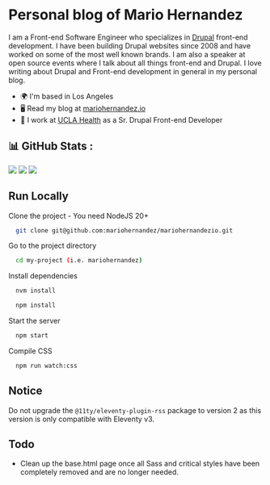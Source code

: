 
# Personal blog of Mario Hernandez

I am a Front-end Software Engineer who specializes in [Drupal](https://drupal.org) front-end development. I have been building Drupal websites since 2008 and have worked on some of the most well known brands. I am also a speaker at open source events where I talk about all things front-end and Drupal. I love writing about Drupal and Front-end development in general in my personal blog.

* 🌍  I'm based in Los Angeles
* 🖥️  Read my blog at [mariohernandez.io](https://mariohernandez.io)
* 🧠  I work at [UCLA Health](https://www.uclahealth.org/) as a Sr. Drupal Front-end Developer


## 📊 GitHub Stats :
![](https://github-readme-stats.vercel.app/api?username=mariohernandez&theme=vue-dark&hide_border=true&include_all_commits=true&count_private=true)
![](https://github-readme-streak-stats.herokuapp.com/?user=mariohernandez&theme=vue-dark&hide_border=true)
![](https://github-readme-stats.vercel.app/api/top-langs/?username=mariohernandez&theme=vue-dark&hide_border=true&include_all_commits=true&count_private=true&layout=compact)


## Run Locally

Clone the project - You need NodeJS 20+

```bash
  git clone git@github.com:mariohernandez/mariohernandezio.git
```

Go to the project directory

```bash
  cd my-project (i.e. mariohernandez)
```

Install dependencies

```bash
  nvm install
```

```bash
  npm install
```

Start the server

```bash
  npm start
```

Compile CSS

```bash
  npm run watch:css
```


## Notice


Do not upgrade the `@11ty/eleventy-plugin-rss` package to version 2 as this version is only compatible with Eleventy v3.

## Todo

* Clean up the base.html page once all Sass and critical styles have been completely removed and are no longer needed.
